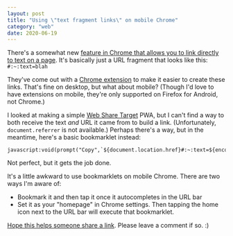 ```yaml
---
layout: post
title: "Using \"text fragment links\" on mobile Chrome"
category: "web"
date: 2020-06-19
---
```


There's a somewhat new [feature in Chrome that allows you to link directly to text on a page](https://arstechnica.com/gadgets/2020/06/google-pushes-text-fragment-links-with-new-chrome-extension/).  It's basically just a URL fragment that looks like this: `#:~:text=blah`

They've come out with a [Chrome extension](https://chrome.google.com/webstore/detail/link-to-text-fragment/pbcodcjpfjdpcineamnnmbkkmkdpajjg/related) to make it easier to create these links.  That's fine on desktop, but what about mobile?  (Though I'd love to have extensions on mobile, they're only supported on Firefox for Android, not Chrome.)

I looked at making a simple [Web Share Target](https://web.dev/web-share-target/) PWA, but I can't find a way to both receive the text _and_ URL it came from to build a link.  (Unfortunately, `document.referrer` is not available.)  Perhaps there's a way, but in the meantime, here's a basic bookmarklet instead:

```
javascript:void(prompt("Copy",`${document.location.href}#:~:text=${encodeURIComponent(getSelection().toString())}`))
```

Not perfect, but it gets the job done.

It's a little awkward to use bookmarklets on mobile Chrome.  There are two ways I'm aware of:

- Bookmark it and then tap it once it autocompletes in the URL bar
- Set it as your "homepage" in Chrome settings.  Then tapping the home icon next to the URL bar will execute that bookmarklet.

[Hope this helps someone share a link](https://www.benjaminoakes.com/web/2020/06/19/Using-text-fragment-links-on-mobile-Chrome/#:~:text=Hope%20this%20helps%20someone%20share%20a%20link).  Please leave a comment if so.  :)
